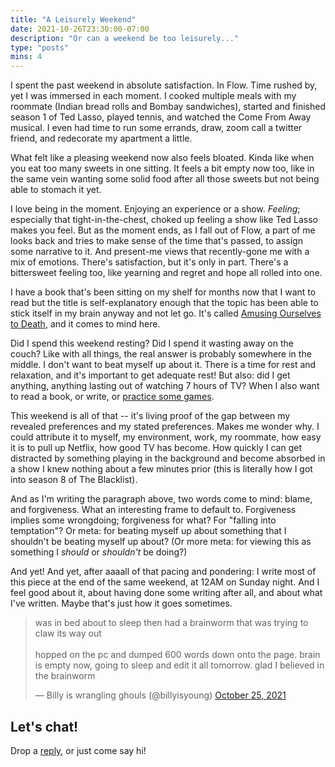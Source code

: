 ```yaml
---
title: "A Leisurely Weekend"
date: 2021-10-26T23:30:00-07:00
description: "Or can a weekend be too leisurely..."
type: "posts"
mins: 4
---
```


I spent the past weekend in absolute satisfaction. In Flow. Time rushed by, yet I was immersed in each moment. I cooked multiple meals with my roommate (Indian bread rolls and Bombay sandwiches), started and finished season 1 of Ted Lasso, played tennis, and watched the Come From Away musical. I even had time to run some errands, draw, zoom call a twitter friend, and redecorate my apartment a little.

What felt like a pleasing weekend now also feels bloated. Kinda like when you eat too many sweets in one sitting. It feels a bit empty now too, like in the same vein wanting some solid food after all those sweets but not being able to stomach it yet.

I love being in the moment. Enjoying an experience or a show. _Feeling_; especially that tight-in-the-chest, choked up feeling a show like Ted Lasso makes you feel. But as the moment ends, as I fall out of Flow, a part of me looks back and tries to make sense of the time that's passed, to assign some narrative to it. And present-me views that recently-gone me with a mix of emotions. There's satisfaction, but it's only in part. There's a bittersweet feeling too, like yearning and regret and hope all rolled into one. 

I have a book that's been sitting on my shelf for months now that I want to read but the title is self-explanatory enough that the topic has been able to stick itself in my brain anyway and not let go. It's called <a target="_blank" href="https://www.goodreads.com/book/show/74034">Amusing Ourselves to Death</a>, and it comes to mind here.

Did I spend this weekend resting? Did I spend it wasting away on the couch? Like with all things, the real answer is probably somewhere in the middle. I don't want to beat myself up about it. There is a time for rest and relaxation, and it's important to get adequate rest! But also: did I get anything, anything lasting out of watching 7 hours of TV? When I also want to read a book, or write, or <a target="_blank" href="https://billy.dev/competitive-games-are-fun/">practice some games</a>.

This weekend is all of that -- it's living proof of the gap between my revealed preferences and my stated preferences. Makes me wonder why. I could attribute it to myself, my environment, work, my roommate, how easy it is to pull up Netflix, how good TV has become. How quickly I can get distracted by something playing in the background and become absorbed in a show I knew nothing about a few minutes prior (this is literally how I got into season 8 of The Blacklist). 

And as I'm writing the paragraph above, two words come to mind: blame, and forgiveness. What an interesting frame to default to. Forgiveness implies some wrongdoing; forgiveness for what? For "falling into temptation"? Or meta: for beating myself up about something that I shouldn't be beating myself up about? (Or more meta: for viewing this as something I _should_ or _shouldn't_ be doing?)

And yet! And yet, after aaaall of that pacing and pondering: I write most of this piece at the end of the same weekend, at 12AM on Sunday night. And I feel good about it, about having done some writing after all, and about what I've written. Maybe that's just how it goes sometimes.

<blockquote class="twitter-tweet"><p lang="en" dir="ltr">was in bed about to sleep then had a brainworm that was trying to claw its way out<br><br>hopped on the pc and dumped 600 words down onto the page. brain is empty now, going to sleep and edit it all tomorrow. glad I believed in the brainworm</p>&mdash; Billy is wrangling ghouls (@billyisyoung) <a href="https://twitter.com/billyisyoung/status/1452537252077182977?ref_src=twsrc%5Etfw">October 25, 2021</a></blockquote> <script async src="https://platform.twitter.com/widgets.js" charset="utf-8"></script>

## Let's chat!
Drop a <a target="_blank" href="https://twitter.com/billyisyoung/">reply</a>, or just come say hi!
